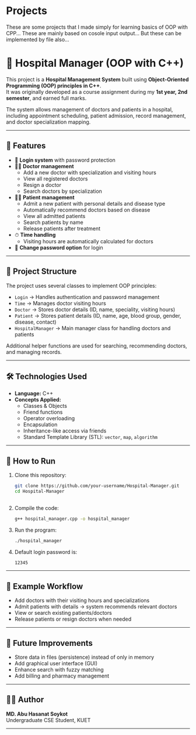 # Projects
These are some projects that I made simply for learning basics of OOP with CPP...
These are mainly based on cosole input output... But these can be implemented by file also...


# 🏥 Hospital Manager (OOP with C++)

This project is a **Hospital Management System** built using **Object-Oriented Programming (OOP) principles in C++**.  
It was originally developed as a course assignment during my **1st year, 2nd semester**, and earned full marks.  

The system allows management of doctors and patients in a hospital, including appointment scheduling, patient admission, record management, and doctor specialization mapping.

---

## 🚀 Features

- 🔑 **Login system** with password protection
- 👨‍⚕️ **Doctor management**
  - Add a new doctor with specialization and visiting hours  
  - View all registered doctors  
  - Resign a doctor  
  - Search doctors by specialization
- 🧑‍🦽 **Patient management**
  - Admit a new patient with personal details and disease type  
  - Automatically recommend doctors based on disease  
  - View all admitted patients  
  - Search patients by name  
  - Release patients after treatment
- ⏱ **Time handling**
  - Visiting hours are automatically calculated for doctors
- 🔐 **Change password option** for login

---

## 📂 Project Structure

The project uses several classes to implement OOP principles:

- `Login` → Handles authentication and password management  
- `Time` → Manages doctor visiting hours  
- `Doctor` → Stores doctor details (ID, name, speciality, visiting hours)  
- `Patient` → Stores patient details (ID, name, age, blood group, gender, disease, contact)  
- `HospitalManager` → Main manager class for handling doctors and patients  

Additional helper functions are used for searching, recommending doctors, and managing records.

---

## 🛠 Technologies Used

- **Language:** C++  
- **Concepts Applied:**  
  - Classes & Objects  
  - Friend functions  
  - Operator overloading  
  - Encapsulation  
  - Inheritance-like access via friends  
  - Standard Template Library (STL): `vector`, `map`, `algorithm`  

---

## 📖 How to Run

1. Clone this repository:

   ```bash
   git clone https://github.com/your-username/Hospital-Manager.git
   cd Hospital-Manager
  
2. Compile the code:
    ```bash
    g++ hospital_manager.cpp -o hospital_manager
    ```

3. Run the program:
    ```bash
    ./hospital_manager
    ```
4. Default login password is:
   ```bash
   12345
   ```
---

## 📸 Example Workflow

- Add doctors with their visiting hours and specializations
- Admit patients with details → system recommends relevant doctors
- View or search existing patients/doctors
- Release patients or resign doctors when needed

---
## 📌 Future Improvements

- Store data in files (persistence) instead of only in memory
- Add graphical user interface (GUI)
- Enhance search with fuzzy matching
- Add billing and pharmacy management

---

## 👨‍💻 Author

**MD. Abu Hasanat Soykot** <br>
Undergraduate CSE Student, KUET

---

